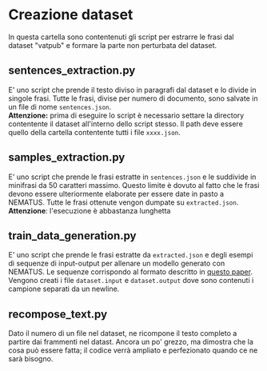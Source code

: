 # Creazione dataset

In questa cartella sono contentenuti gli script per estrarre le frasi dal dataset "vatpub" e formare la parte non perturbata del dataset.

## sentences_extraction.py
E' uno script che prende il testo diviso in paragrafi dal dataset e lo divide in singole frasi. Tutte le frasi, divise per numero di documento, sono salvate in un file di nome ```sentences.json```. <br>
**Attenzione:** prima di eseguire lo script è necessario settare la directory contentente il dataset all'interno dello script stesso. Il path deve essere quello della cartella contentente tutti i file ```xxxx.json```.

## samples_extraction.py
E' uno script che prende le frasi estratte in ```sentences.json``` e le suddivide in minifrasi da 50 caratteri massimo. Questo limite è dovuto al fatto che le frasi devono essere ulteriormente elaborate per essere date in pasto a NEMATUS. Tutte le frasi ottenute vengon dumpate su ```extracted.json```.
**Attenzione**: l'esecuzione è abbastanza lunghetta

## train_data_generation.py
E' uno script che prende le frasi estratte da ```extracted.json``` e degli esempi di sequenze di input-output per allenare un modello generato con NEMATUS. Le sequenze corrispondo al formato descritto in [questo paper](https://www.aclweb.org/anthology/L18-1113.pdf). <br>
Vengono creati i file ```dataset.input``` e ```dataset.output``` dove sono contenuti i campione separati da un newline.

## recompose_text.py
Dato il numero di un file nel dataset, ne ricompone il testo completo a partire dai frammenti nel datast. Ancora un po' grezzo, ma dimostra che la cosa può essere fatta; il codice verrà ampliato e perfezionato quando ce ne sarà bisogno.